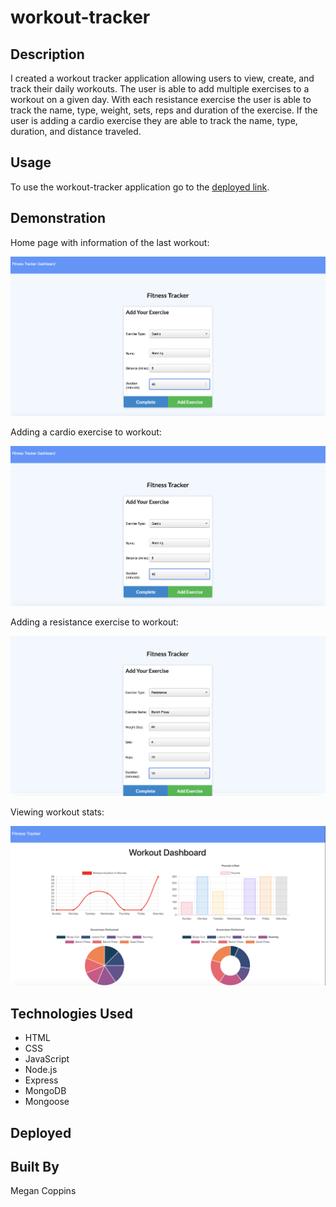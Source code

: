 # workout-tracker

## Description

I created a workout tracker application allowing users to view, create, and track their daily workouts. The user is able to add multiple exercises to a workout on a given day. With each resistance exercise the user is able to track the name, type, weight, sets, reps and duration of the exercise. If the user is adding a cardio exercise they are able to track the name, type, duration, and distance traveled. 

## Usage

To use the workout-tracker application go to the [deployed link](#Deployed).

## Demonstration

Home page with information of the last workout:

<img src="https://github.com/MeganLCoppins/workout-tracker/blob/master/images/fitnesstrackeradd.png?raw=true" alt="home page">

Adding a cardio exercise to workout:

<img src="https://github.com/MeganLCoppins/workout-tracker/blob/master/images/fitnesstrackeradd.png?raw=true" alt="adding cardio exercise page">

Adding a resistance exercise to workout:

<img src="https://github.com/MeganLCoppins/workout-tracker/blob/master/images/fitnesstrackernew.png?raw=true" alt="adding resistance exercise page">

Viewing workout stats:

<img src="https://github.com/MeganLCoppins/workout-tracker/blob/master/images/fitnesstrackerstats.png?raw=true" alt="workout stats">

## Technologies Used

* HTML
* CSS
* JavaScript
* Node.js
* Express
* MongoDB
* Mongoose

## Deployed



## Built By

Megan Coppins

